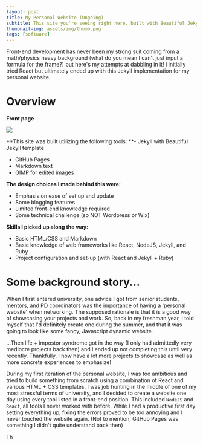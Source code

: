 ```yaml
---
layout: post
title: My Personal Website (Ongoing)
subtitle: This site you're seeing right here, built with Beautiful Jekyll and hosted on GitHub Pages
thumbnail-img: assets/img/thumb.png
tags: [software]
---
```


Front-end development has never been my strong suit coming from a math/physics heavy background (what do you mean I can't just input a formula for the frame?) but here's my attempts at dabbling in it! I initially tried React but ultimately ended up with this Jekyll implementation for my personal website.


# Overview

**Front page**

![](../../../assets/img/bgimage.png)

**This site was built utilizing the following tools:
**- Jekyll with Beautiful Jekyll template
- GitHub Pages
- Markdown text
- GIMP for edited images

**The design choices I made behind this were:**
- Emphasis on ease of set up and update
- Some blogging features
- Limited front-end knowledge required
- Some technical challenge (so NOT Wordpress or Wix)

**Skills I picked up along the way:**
- Basic HTML/CSS and Markdown
- Basic knowledge of web frameworks like React, NodeJS, Jekyll, and Ruby
- Project configuration and set-up (with React and Jekyll + Ruby)

# Some background story...

When I first entered university, one advice I got from senior students, mentors, and PD coordinators was the importance of having a 'personal website' when networking. The supposed rationale is that it is a good way of showcasing your projects and work. So, back in my freshman year, I told myself that I'd definitely create one during the summer, and that it was going to look like some fancy, Javascript dynamic website.

...Then life + impostor syndrome got in the way (I only had admittedly very mediocre projects back then) and I ended up not completing this until very recently. Thankfully, I now have a lot more projects to showcase as well as more concrete experiences to emphasize!

During my first iteration of the personal website, I was too ambitious and tried to build something from scratch using a combination of React and various HTML + CSS templates. I was job hunting in the middle of one of my most stressful terms of university, and I decided to create a website one day using every tool listed in a front-end position. This included `NodeJS` and `React`, all tools I never worked with before. While I had a productive first day setting everything up, fixing the errors proved to be too annoying and I never touched the website again. (Not to mention, GitHub Pages was something I didn't quite understand back then)

Th

